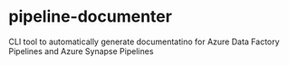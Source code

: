# pipeline-documenter
CLI tool to automatically generate documentatino for Azure Data Factory Pipelines and Azure Synapse Pipelines

